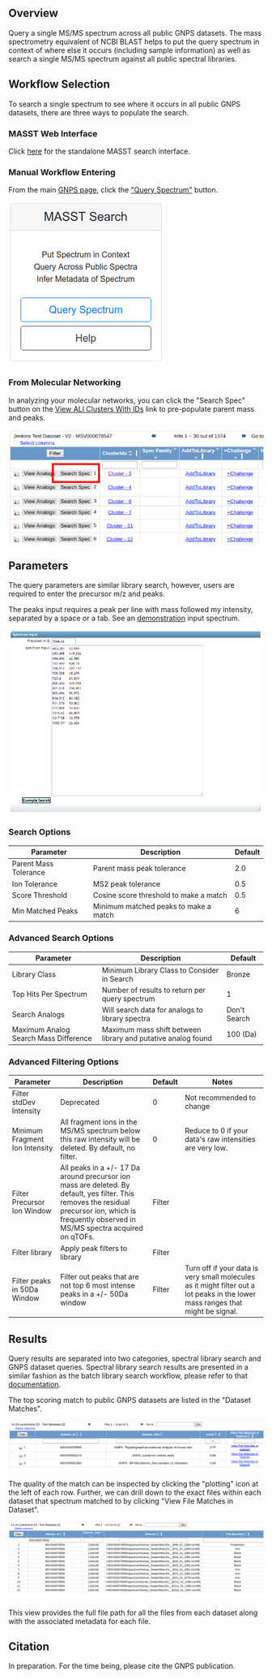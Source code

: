 ## Overview

Query a single MS/MS spectrum across all public GNPS datasets. The mass spectrometry equivalent of NCBI BLAST helps to put the query spectrum in context of where else it occurs (including sample information) as well as search a single MS/MS spectrum against all public spectral libraries.

## Workflow Selection

To search a single spectrum to see where it occurs in all public GNPS datasets, there are three ways to populate the search.

### MASST Web Interface

Click [here](https://proteosafe-extensions.ucsd.edu/masst) for the standalone MASST search interface.

### Manual Workflow Entering

From the main [GNPS page](https://gnps.ucsd.edu/ProteoSAFe/static/gnps-splash.jsp), click the ["Query Spectrum"](https://gnps.ucsd.edu/ProteoSAFe/index.jsp?params=%7B%22workflow%22:%22SEARCH_SINGLE_SPECTRUM%22,%22library_on_server%22:%22d.speclibs;%22%7D) button.

![analysis](img/singlespectrum/singlespectrum_selection.png)

### From Molecular Networking

In analyzing your molecular networks, you can click the "Search Spec" button on the [View ALl Clusters With IDs](networkingviews.md#view-all-clusters-with-ids) link to pre-populate parent mass and peaks.

![img](img/singlespectrum/searchspecnetworkinglink.png)

## Parameters

The query parameters are similar library search, however, users are required to enter the precursor m/z and peaks.

The peaks input requires a peak per line with mass followed my intensity, separated by a space or a tab. See an [demonstration](https://gnps.ucsd.edu/ProteoSAFe/index.jsp?task=fc961b77a34942408a832fd94da7dbd3) input spectrum.

![img](img/singlespectrum/singlespectrum_input.png)

### Search Options

| Parameter  | Description          | Default |
| ------------- |-------------| -----|
| Parent Mass Tolerance | Parent mass peak tolerance  | 2.0 |
| Ion Tolerance | MS2 peak tolerance | 0.5 |
| Score Threshold | Cosine score threshold to make a match | 0.5 |
| Min Matched Peaks | Minimum matched peaks to make a match | 6 |

### Advanced Search Options

| Parameter  | Description          | Default |
| ------------- |-------------| -----|
| Library Class	| Minimum Library Class to Consider in Search | Bronze |
| Top Hits Per Spectrum | Number of results to return per query spectrum | 1 |
|Search Analogs|Will search data for analogs to library spectra|Don't Search|
|Maximum Analog Search Mass Difference|Maximum mass shift between library and putative analog found| 100 (Da)|

### Advanced Filtering Options

| Parameter        | Description          | Default | Notes|
| ------------- |-------------| -----| -----|
| Filter stdDev Intensity | Deprecated | 0 | Not recommended to change |
| Minimum Fragment Ion Intensity | All fragment ions in the MS/MS spectrum below this raw intensity will be deleted.  By default, no filter. | 0 | Reduce to 0 if your data's raw intensities are very low. |
| Filter Precursor Ion Window | All peaks in a +/- 17 Da around precursor ion mass are deleted. By default, yes filter. This removes the residual precursor ion, which is frequently observed in MS/MS spectra acquired on qTOFs. | Filter | |
| Filter library | Apply peak filters to library | Filter | |
|Filter peaks in 50Da Window | Filter out peaks that are not top 6 most intense peaks in a +/- 50Da window | Filter | Turn off if your data is very small molecules as it might filter out a lot peaks in the lower mass ranges that might be signal. |

## Results

Query results are separated into two categories, spectral library search and GNPS dataset queries. Spectral library search results are presented in a similar fashion as the batch library search workflow, please refer to that [documentation](librarysearch.md).

The top scoring match to public GNPS datasets are listed in the "Dataset Matches".

![img](img/singlespectrum/datasetmatches.png)

The quality of the match can be inspected by clicking the "plotting" icon at the left of each row. Further, we can drill down to the exact files within each dataset that spectrum matched to by clicking "View File Matches in Dataset".

![img](img/singlespectrum/datasetfilematches.png)

This view provides the full file path for all the files from each dataset along with the associated metadata for each file.

## Citation

In preparation. For the time being, please cite the GNPS publication.
